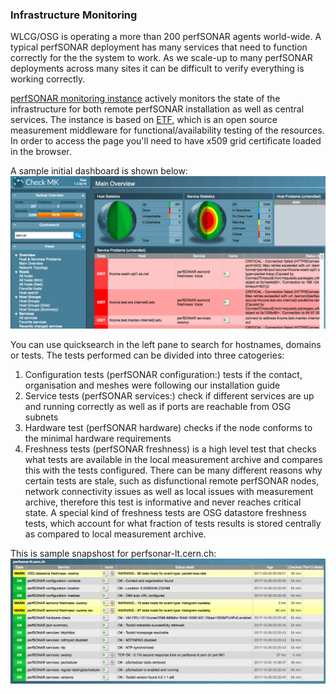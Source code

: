 ### Infrastructure Monitoring

WLCG/OSG is operating a more than 200 perfSONAR agents world-wide. A typical perfSONAR deployment has many services that need to function correctly for the the system to work.  As we scale-up to many perfSONAR deployments across many sites it can be
difficult to verify everything is working correctly.   

[perfSONAR monitoring instance](https://psetf.grid.iu.edu/etf/check_mk/index.py?start_url=%2Fetf%2Fcheck_mk%2Fdashboard.py) actively monitors the state of the infrastructure for both remote perfSONAR installation as well as central services. The instance is based on [ETF](http://etf.cern.ch/docs/latest/), which is an open source measurement middleware for functional/availability testing of the resources. In order to access the page you'll need to have x509 grid certificate loaded in the browser. 

A sample initial dashboard is shown below:
![dashboard](img/etf.png)

You can use quicksearch in the left pane to search for hostnames, domains or tests. The tests performed can be divided into three catogeries:
1. Configuration tests (perfSONAR configuration:) tests if the contact, organisation and meshes were following our installation guide
2. Service tests (perfSONAR services:) check if different services are up and running correctly as well as if ports are reachable from OSG subnets
3. Hardware test (perfSONAR hardware) checks if the node conforms to the minimal hardware requirements
4. Freshness tests (perfSONAR freshness) is a high level test that checks what tests are available in the local measurement archive and compares this with the tests configured. There can be many different reasons why certain tests are stale, such as disfunctional remote perfSONAR nodes, network connectivity issues as well as local issues with measurement archive, therefore this test is informative and never reaches critical state. A special kind of freshness tests are OSG datastore freshness tests, which account for what fraction of tests results is stored centrally as compared to local measurement archive. 

This is sample snapshost for perfsonar-lt.cern.ch:
![etf_page](img/etf_page.png)









